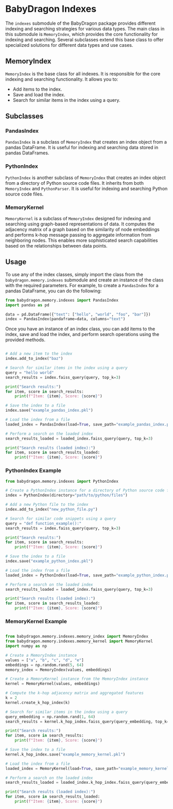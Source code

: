 # BabyDragon Indexes

The `indexes` submodule of the BabyDragon package provides different indexing and searching strategies for various data types. The main class in this submodule is `MemoryIndex`, which provides the core functionality for indexing and searching. Several subclasses extend this base class to offer specialized solutions for different data types and use cases.

## MemoryIndex

`MemoryIndex` is the base class for all indexes. It is responsible for the core indexing and searching functionality. It allows you to:

- Add items to the index.
- Save and load the index.
- Search for similar items in the index using a query.

## Subclasses

### PandasIndex

`PandasIndex` is a subclass of `MemoryIndex` that creates an index object from a pandas DataFrame. It is useful for indexing and searching data stored in pandas DataFrames.

### PythonIndex

`PythonIndex` is another subclass of `MemoryIndex` that creates an index object from a directory of Python source code files. It inherits from both `MemoryIndex` and `PythonParser`. It is useful for indexing and searching Python source code files.

### MemoryKernel

`MemoryKernel` is a subclass of `MemoryIndex` designed for indexing and searching using graph-based representations of data. It computes the adjacency matrix of a graph based on the similarity of node embeddings and performs k-hop message passing to aggregate information from neighboring nodes. This enables more sophisticated search capabilities based on the relationships between data points.

## Usage

To use any of the index classes, simply import the class from the `babydragon.memory.indexes` submodule and create an instance of the class with the required parameters. For example, to create a `PandasIndex` for a pandas DataFrame, you can do the following:

```python
from babydragon.memory.indexes import PandasIndex
import pandas as pd

data = pd.DataFrame({"text": ["hello", "world", "foo", "bar"]})
index = PandasIndex(pandaframe=data, columns="text")
```

Once you have an instance of an index class, you can add items to the index, save and load the index, and perform search operations using the provided methods.
```python

# Add a new item to the index
index.add_to_index("baz")

# Search for similar items in the index using a query
query = "hello world"
search_results = index.faiss_query(query, top_k=3)

print("Search results:")
for item, score in search_results:
    print(f"Item: {item}, Score: {score}")

# Save the index to a file
index.save("example_pandas_index.pkl")

# Load the index from a file
loaded_index = PandasIndex(load=True, save_path="example_pandas_index.pkl")

# Perform a search on the loaded index
search_results_loaded = loaded_index.faiss_query(query, top_k=3)

print("Search results (loaded index):")
for item, score in search_results_loaded:
    print(f"Item: {item}, Score: {score}")

```
### PythonIndex Example

```python
from babydragon.memory.indexes import PythonIndex

# Create a PythonIndex instance for a directory of Python source code files
index = PythonIndex(directory="path/to/python/files")

# Add a new Python file to the index
index.add_to_index("new_python_file.py")

# Search for similar code snippets using a query
query = "def function_example():"
search_results = index.faiss_query(query, top_k=3)

print("Search results:")
for item, score in search_results:
    print(f"Item: {item}, Score: {score}")

# Save the index to a file
index.save("example_python_index.pkl")

# Load the index from a file
loaded_index = PythonIndex(load=True, save_path="example_python_index.pkl")

# Perform a search on the loaded index
search_results_loaded = loaded_index.faiss_query(query, top_k=3)

print("Search results (loaded index):")
for item, score in search_results_loaded:
    print(f"Item: {item}, Score: {score}")
```
### MemoryKernel Example

```python

from babydragon.memory.indexes.memory_index import MemoryIndex
from babydragon.memory.indexes.memory_kernel import MemoryKernel
import numpy as np

# Create a MemoryIndex instance
values = ["a", "b", "c", "d", "e"]
embeddings = np.random.rand(5, 64)
memory_index = MemoryIndex(values, embeddings)

# Create a MemoryKernel instance from the MemoryIndex instance
kernel = MemoryKernel(values, embeddings)

# Compute the k-hop adjacency matrix and aggregated features
k = 2
kernel.create_k_hop_index(k)

# Search for similar items in the index using a query
query_embedding = np.random.rand(1, 64)
search_results = kernel.k_hop_index.faiss_query(query_embedding, top_k=3)

print("Search results:")
for item, score in search_results:
    print(f"Item: {item}, Score: {score}")

# Save the index to a file
kernel.k_hop_index.save("example_memory_kernel.pkl")

# Load the index from a file
loaded_index = MemoryKernel(load=True, save_path="example_memory_kernel.pkl")

# Perform a search on the loaded index
search_results_loaded = loaded_index.k_hop_index.faiss_query(query_embedding, top_k=3)

print("Search results (loaded index):")
for item, score in search_results_loaded:
    print(f"Item: {item}, Score: {score}")
```